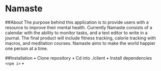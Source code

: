 # Namaste
##About
The purpose behind this application is to provide users with a resource to improve their mental health. Currently Namaste consists of a calendar with the ability to monitor tasks, and a text editor to write in a journal. The final product will include fitness tracking, calorie tracking with macros, and meditation courses. Namaste aims to make the world happier one person at a time.

##Installation
  • Clone repository
  • Cd into ./client
  • Install dependencies 
    `<npm i>`
  • 
